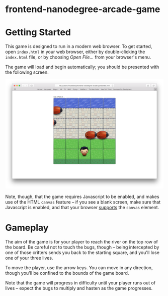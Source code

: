 frontend-nanodegree-arcade-game
===============================

# Getting Started

This game is designed to run in a modern web browser. To get started, open `index.html` in your web browser, either by double-clicking the `index.html` file, or by choosing _Open File..._ from your browser's menu.

The game will load and begin automatically; you should be presented with the following screen.

![Gameplay](screenshots/startup.png)

Note, though, that the game requires Javascript to be enabled, and makes use of the HTML `canvas` feature – if you see a blank screen, make sure that Javascript is enabled, and that your browser [supports](http://caniuse.com/#feat=canvas) the `canvas` element.

# Gameplay

The aim of the game is for your player to reach the river on the top row of the board. Be careful not to touch the bugs, though – being intercepted by one of those critters sends you back to the starting square, and you'll lose one of your three lives.

To move the player, use the arrow keys. You can move in any direction, though you'll be confined to the bounds of the game board.

Note that the game will progress in difficulty until your player runs out of lives – expect the bugs to multiply and hasten as the game progresses.